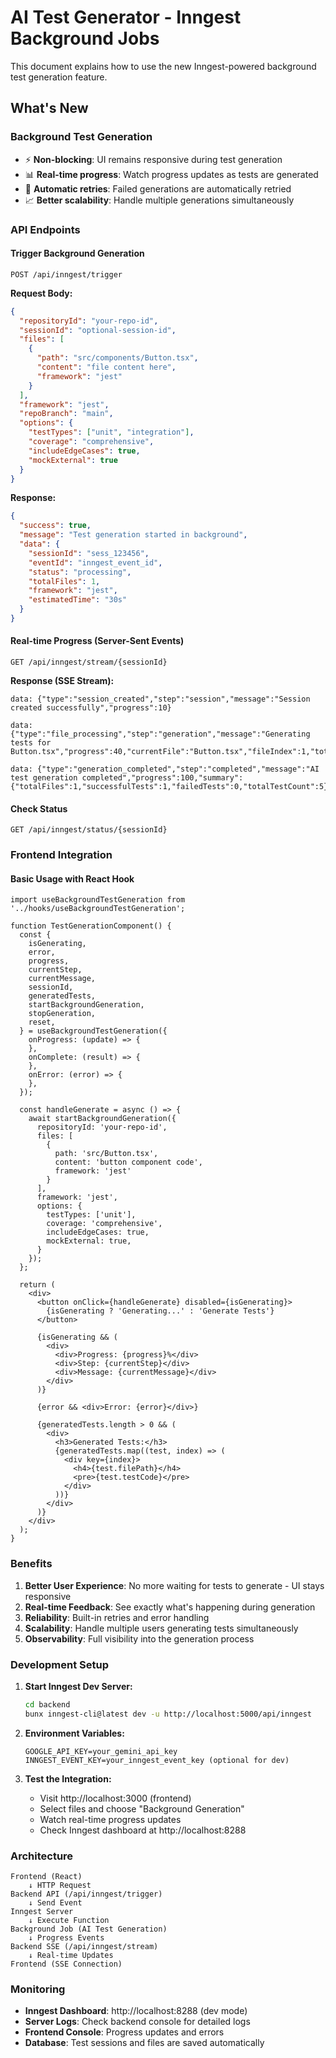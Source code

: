 # AI Test Generator - Inngest Background Jobs

This document explains how to use the new Inngest-powered background test generation feature.

## What's New

### Background Test Generation
- ⚡ **Non-blocking**: UI remains responsive during test generation
- 📊 **Real-time progress**: Watch progress updates as tests are generated
- 🔄 **Automatic retries**: Failed generations are automatically retried
- 📈 **Better scalability**: Handle multiple generations simultaneously

### API Endpoints

#### Trigger Background Generation
```
POST /api/inngest/trigger
```

**Request Body:**
```json
{
  "repositoryId": "your-repo-id",
  "sessionId": "optional-session-id",
  "files": [
    {
      "path": "src/components/Button.tsx",
      "content": "file content here",
      "framework": "jest"
    }
  ],
  "framework": "jest",
  "repoBranch": "main",
  "options": {
    "testTypes": ["unit", "integration"],
    "coverage": "comprehensive",
    "includeEdgeCases": true,
    "mockExternal": true
  }
}
```

**Response:**
```json
{
  "success": true,
  "message": "Test generation started in background",
  "data": {
    "sessionId": "sess_123456",
    "eventId": "inngest_event_id",
    "status": "processing",
    "totalFiles": 1,
    "framework": "jest",
    "estimatedTime": "30s"
  }
}
```

#### Real-time Progress (Server-Sent Events)
```
GET /api/inngest/stream/{sessionId}
```

**Response (SSE Stream):**
```
data: {"type":"session_created","step":"session","message":"Session created successfully","progress":10}

data: {"type":"file_processing","step":"generation","message":"Generating tests for Button.tsx","progress":40,"currentFile":"Button.tsx","fileIndex":1,"totalFiles":1}

data: {"type":"generation_completed","step":"completed","message":"AI test generation completed","progress":100,"summary":{"totalFiles":1,"successfulTests":1,"failedTests":0,"totalTestCount":5}}
```

#### Check Status
```
GET /api/inngest/status/{sessionId}
```

### Frontend Integration

#### Basic Usage with React Hook

```tsx
import useBackgroundTestGeneration from '../hooks/useBackgroundTestGeneration';

function TestGenerationComponent() {
  const {
    isGenerating,
    error,
    progress,
    currentStep,
    currentMessage,
    sessionId,
    generatedTests,
    startBackgroundGeneration,
    stopGeneration,
    reset,
  } = useBackgroundTestGeneration({
    onProgress: (update) => {
    },
    onComplete: (result) => {
    },
    onError: (error) => {
    },
  });

  const handleGenerate = async () => {
    await startBackgroundGeneration({
      repositoryId: 'your-repo-id',
      files: [
        {
          path: 'src/Button.tsx',
          content: 'button component code',
          framework: 'jest'
        }
      ],
      framework: 'jest',
      options: {
        testTypes: ['unit'],
        coverage: 'comprehensive',
        includeEdgeCases: true,
        mockExternal: true,
      }
    });
  };

  return (
    <div>
      <button onClick={handleGenerate} disabled={isGenerating}>
        {isGenerating ? 'Generating...' : 'Generate Tests'}
      </button>
      
      {isGenerating && (
        <div>
          <div>Progress: {progress}%</div>
          <div>Step: {currentStep}</div>
          <div>Message: {currentMessage}</div>
        </div>
      )}
      
      {error && <div>Error: {error}</div>}
      
      {generatedTests.length > 0 && (
        <div>
          <h3>Generated Tests:</h3>
          {generatedTests.map((test, index) => (
            <div key={index}>
              <h4>{test.filePath}</h4>
              <pre>{test.testCode}</pre>
            </div>
          ))}
        </div>
      )}
    </div>
  );
}
```

### Benefits

1. **Better User Experience**: No more waiting for tests to generate - UI stays responsive
2. **Real-time Feedback**: See exactly what's happening during generation
3. **Reliability**: Built-in retries and error handling
4. **Scalability**: Handle multiple users generating tests simultaneously
5. **Observability**: Full visibility into the generation process

### Development Setup

1. **Start Inngest Dev Server:**
   ```bash
   cd backend
   bunx inngest-cli@latest dev -u http://localhost:5000/api/inngest
   ```

2. **Environment Variables:**
   ```
   GOOGLE_API_KEY=your_gemini_api_key
   INNGEST_EVENT_KEY=your_inngest_event_key (optional for dev)
   ```

3. **Test the Integration:**
   - Visit http://localhost:3000 (frontend)
   - Select files and choose "Background Generation"
   - Watch real-time progress updates
   - Check Inngest dashboard at http://localhost:8288

### Architecture

```
Frontend (React)
    ↓ HTTP Request
Backend API (/api/inngest/trigger)
    ↓ Send Event
Inngest Server
    ↓ Execute Function
Background Job (AI Test Generation)
    ↓ Progress Events
Backend SSE (/api/inngest/stream)
    ↓ Real-time Updates
Frontend (SSE Connection)
```

### Monitoring

- **Inngest Dashboard**: http://localhost:8288 (dev mode)
- **Server Logs**: Check backend console for detailed logs
- **Frontend Console**: Progress updates and errors
- **Database**: Test sessions and files are saved automatically
